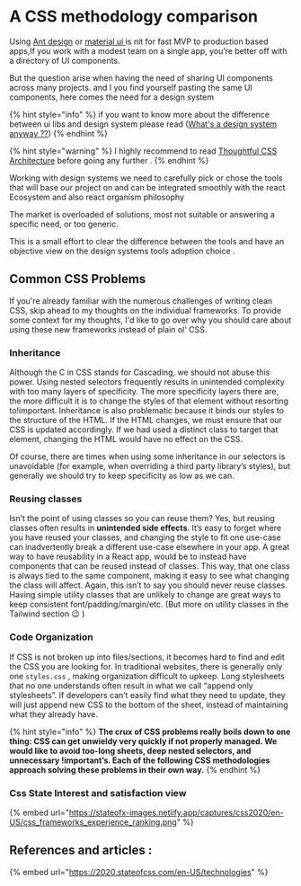 # A CSS methodology comparison

Using [Ant design](https://ant.design) or [material ui ](https://mui.com)is nit for fast MVP to production based apps,If you work with a modest team on a single app, you’re better off with a directory of UI components.

But the question arise when having the need of sharing UI components across many projects. and I you find yourself pasting the same UI components, here comes the need for a design system

{% hint style="info" %}
if you want to know more about the difference between ui libs and design system please read ([What's a design system anyway ?​?](../../design-system/whats-a-design-system-anyway.md))
{% endhint %}

{% hint style="warning" %}
I highly recommend to read  [Thoughtful CSS Architecture](https://sparkbox.com/foundry/thoughtful\_css\_architecture) before going any further .
{% endhint %}

Working with design systems we need to carefully pick or chose the tools that will base our project on and can be integrated smoothly with the react Ecosystem and also react organism philosophy&#x20;

The market is overloaded of solutions, most not suitable or answering a specific need, or too generic.

This is a small effort to clear the difference between the tools  and have an objective view on the design systems tools adoption choice .

## **Common CSS Problems**

If you're already familiar with the numerous challenges of writing clean CSS, skip ahead to my thoughts on the individual frameworks. To provide some context for my thoughts, I'd like to go over why you should care about using these new frameworks instead of plain ol' CSS.

### **Inheritance**

Although the C in CSS stands for Cascading, we should not abuse this power. Using nested selectors frequently results in unintended complexity with too many layers of specificity. The more specificity layers there are, the more difficult it is to change the styles of that element without resorting to!important. Inheritance is also problematic because it binds our styles to the structure of the HTML. If the HTML changes, we must ensure that our CSS is updated accordingly. If we had used a distinct class to target that element, changing the HTML would have no effect on the CSS.

Of course, there are times when using some inheritance in our selectors is unavoidable (for example, when overriding a third party library’s styles), but generally we should try to keep specificity as low as we can.

### **Reusing classes**

Isn’t the point of using classes so you can reuse them? Yes, but reusing classes often results in **unintended side effects**. It’s easy to forget where you have reused your classes, and changing the style to fit one use-case can inadvertently break a different use-case elsewhere in your app. A great way to have reusability in a React app, would be to instead have components that can be reused instead of classes. This way, that one class is always tied to the same component, making it easy to see what changing the class will affect. Again, this isn’t to say you should never reuse classes. Having simple utility classes that are unlikely to change are great ways to keep consistent font/padding/margin/etc. (But more on utility classes in the Tailwind section 😉 )

### **Code Organization**

If CSS is not broken up into files/sections, it becomes hard to find and edit the CSS you are looking for. In traditional websites, there is generally only one `styles.css` , making organization difficult to upkeep. Long stylesheets that no one understands often result in what we call “append only stylesheets”. If developers can’t easily find what they need to update, they will just append new CSS to the bottom of the sheet, instead of maintaining what they already have.

{% hint style="info" %}
**The crux of CSS problems really boils down to one thing: CSS can get unwieldy very quickly if not properly managed. We would like to avoid too-long sheets, deep nested selectors, and unnecessary !important’s. Each of the following CSS methodologies approach solving these problems in their own way.**
{% endhint %}

### Css State Interest and satisfaction view&#x20;

{% embed url="https://stateofx-images.netlify.app/captures/css2020/en-US/css_frameworks_experience_ranking.png" %}

## References and articles :

{% embed url="https://2020.stateofcss.com/en-US/technologies" %}

